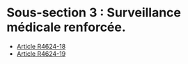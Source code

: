 # Sous-section 3 : Surveillance médicale renforcée.

* [Article R4624-18](./LEGIARTI000029237332.md)
* [Article R4624-19](./LEGIARTI000025279634.md)
